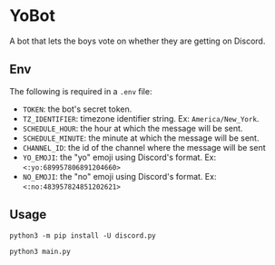 # YoBot

A bot that lets the boys vote on whether they are getting on Discord.

## Env

The following is required in a `.env` file:

- `TOKEN`: the bot's secret token.
- `TZ_IDENTIFIER`: timezone identifier string. Ex: `America/New_York`.
- `SCHEDULE_HOUR`: the hour at which the message will be sent.
- `SCHEDULE_MINUTE`: the minute at which the message will be sent.
- `CHANNEL_ID`: the id of the channel where the message will be sent
- `YO_EMOJI`: the "yo" emoji using Discord's format. Ex: `<:yo:689957806891204660>`
- `NO_EMOJI`: the "no" emoji using Discord's format. Ex: `<:no:483957824851202621>`

## Usage

`python3 -m pip install -U discord.py`

`python3 main.py`